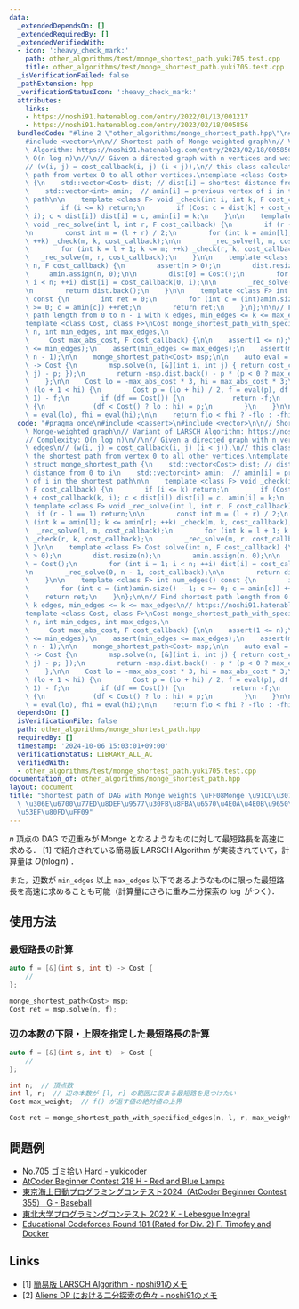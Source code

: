 ```yaml
---
data:
  _extendedDependsOn: []
  _extendedRequiredBy: []
  _extendedVerifiedWith:
  - icon: ':heavy_check_mark:'
    path: other_algorithms/test/monge_shortest_path.yuki705.test.cpp
    title: other_algorithms/test/monge_shortest_path.yuki705.test.cpp
  _isVerificationFailed: false
  _pathExtension: hpp
  _verificationStatusIcon: ':heavy_check_mark:'
  attributes:
    links:
    - https://noshi91.hatenablog.com/entry/2022/01/13/001217
    - https://noshi91.hatenablog.com/entry/2023/02/18/005856
  bundledCode: "#line 2 \"other_algorithms/monge_shortest_path.hpp\"\n#include <cassert>\n\
    #include <vector>\n\n// Shortest path of Monge-weighted graph\n// Variant of LARSCH\
    \ Algorithm: https://noshi91.hatenablog.com/entry/2023/02/18/005856\n// Complexity:\
    \ O(n log n)\n//\n// Given a directed graph with n vertices and weighted edges\n\
    // (w(i, j) = cost_callback(i, j) (i < j)),\n// this class calculates the shortest\
    \ path from vertex 0 to all other vertices.\ntemplate <class Cost> struct monge_shortest_path\
    \ {\n    std::vector<Cost> dist; // dist[i] = shortest distance from 0 to i\n\
    \    std::vector<int> amin;  // amin[i] = previous vertex of i in the shortest\
    \ path\n\n    template <class F> void _check(int i, int k, F cost_callback) {\n\
    \        if (i <= k) return;\n        if (Cost c = dist[k] + cost_callback(k,\
    \ i); c < dist[i]) dist[i] = c, amin[i] = k;\n    }\n\n    template <class F>\
    \ void _rec_solve(int l, int r, F cost_callback) {\n        if (r - l == 1) return;\n\
    \n        const int m = (l + r) / 2;\n        for (int k = amin[l]; k <= amin[r];\
    \ ++k) _check(m, k, cost_callback);\n\n        _rec_solve(l, m, cost_callback);\n\
    \        for (int k = l + 1; k <= m; ++k) _check(r, k, cost_callback);\n     \
    \   _rec_solve(m, r, cost_callback);\n    }\n\n    template <class F> Cost solve(int\
    \ n, F cost_callback) {\n        assert(n > 0);\n        dist.resize(n);\n   \
    \     amin.assign(n, 0);\n\n        dist[0] = Cost();\n        for (int i = 1;\
    \ i < n; ++i) dist[i] = cost_callback(0, i);\n\n        _rec_solve(0, n - 1, cost_callback);\n\
    \n        return dist.back();\n    }\n\n    template <class F> int num_edges()\
    \ const {\n        int ret = 0;\n        for (int c = (int)amin.size() - 1; c\
    \ >= 0; c = amin[c]) ++ret;\n        return ret;\n    }\n};\n\n// Find shortest\
    \ path length from 0 to n - 1 with k edges, min_edges <= k <= max_edges\n// https://noshi91.hatenablog.com/entry/2022/01/13/001217\n\
    template <class Cost, class F>\nCost monge_shortest_path_with_specified_edges(int\
    \ n, int min_edges, int max_edges,\n                                         \
    \     Cost max_abs_cost, F cost_callback) {\n\n    assert(1 <= n);\n    assert(0\
    \ <= min_edges);\n    assert(min_edges <= max_edges);\n    assert(max_edges <=\
    \ n - 1);\n\n    monge_shortest_path<Cost> msp;\n\n    auto eval = [&](Cost p)\
    \ -> Cost {\n        msp.solve(n, [&](int i, int j) { return cost_callback(i,\
    \ j) - p; });\n        return -msp.dist.back() - p * (p < 0 ? max_edges : min_edges);\n\
    \    };\n\n    Cost lo = -max_abs_cost * 3, hi = max_abs_cost * 3;\n\n    while\
    \ (lo + 1 < hi) {\n        Cost p = (lo + hi) / 2, f = eval(p), df = eval(p +\
    \ 1) - f;\n        if (df == Cost()) {\n            return -f;\n        } else\
    \ {\n            (df < Cost() ? lo : hi) = p;\n        }\n    }\n\n    Cost flo\
    \ = eval(lo), fhi = eval(hi);\n\n    return flo < fhi ? -flo : -fhi;\n}\n"
  code: "#pragma once\n#include <cassert>\n#include <vector>\n\n// Shortest path of\
    \ Monge-weighted graph\n// Variant of LARSCH Algorithm: https://noshi91.hatenablog.com/entry/2023/02/18/005856\n\
    // Complexity: O(n log n)\n//\n// Given a directed graph with n vertices and weighted\
    \ edges\n// (w(i, j) = cost_callback(i, j) (i < j)),\n// this class calculates\
    \ the shortest path from vertex 0 to all other vertices.\ntemplate <class Cost>\
    \ struct monge_shortest_path {\n    std::vector<Cost> dist; // dist[i] = shortest\
    \ distance from 0 to i\n    std::vector<int> amin;  // amin[i] = previous vertex\
    \ of i in the shortest path\n\n    template <class F> void _check(int i, int k,\
    \ F cost_callback) {\n        if (i <= k) return;\n        if (Cost c = dist[k]\
    \ + cost_callback(k, i); c < dist[i]) dist[i] = c, amin[i] = k;\n    }\n\n   \
    \ template <class F> void _rec_solve(int l, int r, F cost_callback) {\n      \
    \  if (r - l == 1) return;\n\n        const int m = (l + r) / 2;\n        for\
    \ (int k = amin[l]; k <= amin[r]; ++k) _check(m, k, cost_callback);\n\n      \
    \  _rec_solve(l, m, cost_callback);\n        for (int k = l + 1; k <= m; ++k)\
    \ _check(r, k, cost_callback);\n        _rec_solve(m, r, cost_callback);\n   \
    \ }\n\n    template <class F> Cost solve(int n, F cost_callback) {\n        assert(n\
    \ > 0);\n        dist.resize(n);\n        amin.assign(n, 0);\n\n        dist[0]\
    \ = Cost();\n        for (int i = 1; i < n; ++i) dist[i] = cost_callback(0, i);\n\
    \n        _rec_solve(0, n - 1, cost_callback);\n\n        return dist.back();\n\
    \    }\n\n    template <class F> int num_edges() const {\n        int ret = 0;\n\
    \        for (int c = (int)amin.size() - 1; c >= 0; c = amin[c]) ++ret;\n    \
    \    return ret;\n    }\n};\n\n// Find shortest path length from 0 to n - 1 with\
    \ k edges, min_edges <= k <= max_edges\n// https://noshi91.hatenablog.com/entry/2022/01/13/001217\n\
    template <class Cost, class F>\nCost monge_shortest_path_with_specified_edges(int\
    \ n, int min_edges, int max_edges,\n                                         \
    \     Cost max_abs_cost, F cost_callback) {\n\n    assert(1 <= n);\n    assert(0\
    \ <= min_edges);\n    assert(min_edges <= max_edges);\n    assert(max_edges <=\
    \ n - 1);\n\n    monge_shortest_path<Cost> msp;\n\n    auto eval = [&](Cost p)\
    \ -> Cost {\n        msp.solve(n, [&](int i, int j) { return cost_callback(i,\
    \ j) - p; });\n        return -msp.dist.back() - p * (p < 0 ? max_edges : min_edges);\n\
    \    };\n\n    Cost lo = -max_abs_cost * 3, hi = max_abs_cost * 3;\n\n    while\
    \ (lo + 1 < hi) {\n        Cost p = (lo + hi) / 2, f = eval(p), df = eval(p +\
    \ 1) - f;\n        if (df == Cost()) {\n            return -f;\n        } else\
    \ {\n            (df < Cost() ? lo : hi) = p;\n        }\n    }\n\n    Cost flo\
    \ = eval(lo), fhi = eval(hi);\n\n    return flo < fhi ? -flo : -fhi;\n}\n"
  dependsOn: []
  isVerificationFile: false
  path: other_algorithms/monge_shortest_path.hpp
  requiredBy: []
  timestamp: '2024-10-06 15:03:01+09:00'
  verificationStatus: LIBRARY_ALL_AC
  verifiedWith:
  - other_algorithms/test/monge_shortest_path.yuki705.test.cpp
documentation_of: other_algorithms/monge_shortest_path.hpp
layout: document
title: "Shortest path of DAG with Monge weights \uFF08Monge \u91CD\u307F\u306E DAG\
  \ \u306E\u6700\u77ED\u8DEF\u9577\u30FB\u8FBA\u6570\u4E0A\u4E0B\u9650\u6307\u5B9A\
  \u53EF\u80FD\uFF09"
---
```


$n$ 頂点の DAG で辺重みが Monge となるようなものに対して最短路長を高速に求める． [1] で紹介されている簡易版 LARSCH Algorithm が実装されていて，計算量は $O(n \log n)$ ．

また，辺数が `min_edges` 以上 `max_edges` 以下であるようなものに限った最短路長を高速に求めることも可能（計算量にさらに重み二分探索の $\log$ がつく）．

## 使用方法

### 最短路長の計算

```cpp
auto f = [&](int s, int t) -> Cost {
    //
};

monge_shortest_path<Cost> msp;
Cost ret = msp.solve(n, f);
```

### 辺の本数の下限・上限を指定した最短路長の計算

```cpp
auto f = [&](int s, int t) -> Cost {
    //
};

int n;  // 頂点数
int l, r;  // 辺の本数が [l, r] の範囲に収まる最短路を見つけたい
Cost max_weight;  // f() が返す値の絶対値の上界

Cost ret = monge_shortest_path_with_specified_edges(n, l, r, max_weight, f);
```

## 問題例

- [No.705 ゴミ拾い Hard - yukicoder](https://yukicoder.me/problems/no/705)
- [AtCoder Beginner Contest 218 H - Red and Blue Lamps](https://atcoder.jp/contests/abc218/tasks/abc218_h)
- [東京海上日動プログラミングコンテスト2024（AtCoder Beginner Contest 355） G - Baseball](https://atcoder.jp/contests/abc355/tasks/abc355_g)
- [東北大学プログラミングコンテスト 2022 K - Lebesgue Integral](https://atcoder.jp/contests/tupc2022/tasks/tupc2022_k)
- [Educational Codeforces Round 181 (Rated for Div. 2) F. Timofey and Docker](https://codeforces.com/contest/2125/problem/F)

## Links

- [1] [簡易版 LARSCH Algorithm - noshi91のメモ](https://noshi91.hatenablog.com/entry/2023/02/18/005856)
- [2] [Aliens DP における二分探索の色々 - noshi91のメモ](https://noshi91.hatenablog.com/entry/2023/11/20/052227#fn-c9578a2a)
